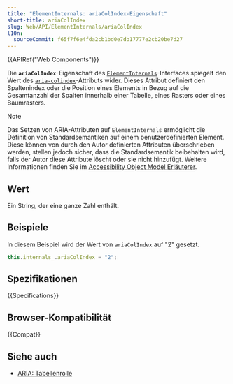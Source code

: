 ```yaml
---
title: "ElementInternals: ariaColIndex-Eigenschaft"
short-title: ariaColIndex
slug: Web/API/ElementInternals/ariaColIndex
l10n:
  sourceCommit: f65f7f6e4fda2cb1bd0e7db17777e2cb20be7d27
---
```


{{APIRef("Web Components")}}

Die **`ariaColIndex`**-Eigenschaft des [`ElementInternals`](/de/docs/Web/API/ElementInternals)-Interfaces spiegelt den Wert des [`aria-colindex`](/de/docs/Web/Accessibility/ARIA/Reference/Attributes/aria-colindex)-Attributs wider. Dieses Attribut definiert den Spaltenindex oder die Position eines Elements in Bezug auf die Gesamtanzahl der Spalten innerhalb einer Tabelle, eines Rasters oder eines Baumrasters.

> [!NOTE]
> Das Setzen von ARIA-Attributen auf `ElementInternals` ermöglicht die Definition von Standardsemantiken auf einem benutzerdefinierten Element. Diese können von durch den Autor definierten Attributen überschrieben werden, stellen jedoch sicher, dass die Standardsemantik beibehalten wird, falls der Autor diese Attribute löscht oder sie nicht hinzufügt. Weitere Informationen finden Sie im [Accessibility Object Model Erläuterer](https://wicg.github.io/aom/explainer.html#default-semantics-for-custom-elements-via-the-elementinternals-object).

## Wert

Ein String, der eine ganze Zahl enthält.

## Beispiele

In diesem Beispiel wird der Wert von `ariaColIndex` auf "2" gesetzt.

```js
this.internals_.ariaColIndex = "2";
```

## Spezifikationen

{{Specifications}}

## Browser-Kompatibilität

{{Compat}}

## Siehe auch

- [ARIA: Tabellenrolle](/de/docs/Web/Accessibility/ARIA/Reference/Roles/table_role)

